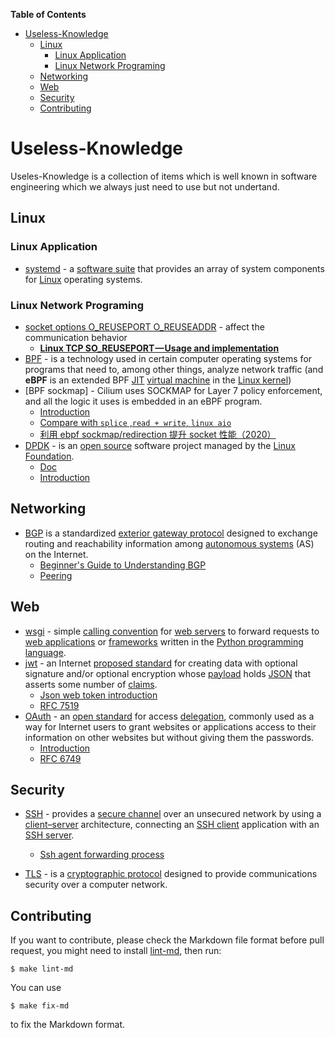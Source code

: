 <!-- START doctoc generated TOC please keep comment here to allow auto update -->
<!-- DON'T EDIT THIS SECTION, INSTEAD RE-RUN doctoc TO UPDATE -->
**Table of Contents**

- [Useless-Knowledge](#useless-knowledge)
  - [Linux](#linux)
    - [Linux Application](#linux-application)
    - [Linux Network Programing](#linux-network-programing)
  - [Networking](#networking)
  - [Web](#web)
  - [Security](#security)
  - [Contributing](#contributing)

<!-- END doctoc generated TOC please keep comment here to allow auto update -->

# Useless-Knowledge

Useles-Knowledge is a collection of items which is well known in software engineering which we always just need to use but not undertand.

## Linux

### Linux Application

- [systemd](https://en.wikipedia.org/wiki/Systemd) -  a [software suite](https://en.wikipedia.org/wiki/Software_suite) that provides an array of system components for [Linux](https://en.wikipedia.org/wiki/Linux) operating systems.

### Linux Network Programing

- [socket options O_REUSEPORT O_REUSEADDR](https://man7.org/linux/man-pages/man7/socket.7.html) - affect the communication behavior
  - [**Linux TCP SO_REUSEPORT — Usage and implementation**](https://tech.flipkart.com/linux-tcp-so-reuseport-usage-and-implementation-6bfbf642885a)
- [BPF](https://en.wikipedia.org/wiki/Berkeley_Packet_Filter) - is a technology used in certain computer operating systems for programs that need to, among other things, analyze network traffic (and **eBPF** is an extended BPF [JIT](https://en.wikipedia.org/wiki/Just-in-time_compilation) [virtual machine](https://en.wikipedia.org/wiki/Virtual_machine) in the [Linux kernel](https://en.wikipedia.org/wiki/Linux_kernel))
- [BPF sockmap] - Cilium uses SOCKMAP for Layer 7 policy enforcement, and all the logic it uses is embedded in an eBPF program.
  - [Introduction](https://cilium.io/blog/2018/04/24/cilium-security-for-age-of-microservices)
  - [Compare with `splice` ,`read + write`, `linux aio`](https://blog.cloudflare.com/sockmap-tcp-splicing-of-the-future/)
  - [利用 ebpf sockmap/redirection 提升 socket 性能（2020）](http://arthurchiao.art/blog/socket-acceleration-with-ebpf-zh/)
- [DPDK](https://en.wikipedia.org/wiki/Data_Plane_Development_Kit) - is an [open source](https://en.wikipedia.org/wiki/Open_source) software project managed by the [Linux Foundation](https://en.wikipedia.org/wiki/Linux_Foundation).
  - [Doc](https://doc.dpdk.org/guides/prog_guide/overview.html)
  - [Introduction](https://blog.selectel.com/introduction-dpdk-architecture-principles/)
## Networking

- [BGP](https://en.wikipedia.org/wiki/Border_Gateway_Protocol) is a standardized [exterior gateway protocol](https://en.wikipedia.org/wiki/Exterior_gateway_protocol) designed to exchange routing and reachability information among [autonomous systems](https://en.wikipedia.org/wiki/Autonomous_system_(Internet)) (AS) on the Internet.
  - [Beginner's Guide to Understanding BGP](https://blog.cdemi.io/beginners-guide-to-understanding-bgp/)
  - [Peering](https://www.netnod.se/ix/what-is-peering)
## Web

- [wsgi](https://en.wikipedia.org/wiki/Web_Server_Gateway_Interface) -  simple [calling convention](https://en.wikipedia.org/wiki/Calling_convention) for [web servers](https://en.wikipedia.org/wiki/Web_server) to forward requests to [web applications](https://en.wikipedia.org/wiki/Web_application) or [frameworks](https://en.wikipedia.org/wiki/Web_framework) written in the [Python programming language](https://en.wikipedia.org/wiki/Python_(programming_language)). 
- [jwt](https://en.wikipedia.org/wiki/JSON_Web_Token) - an Internet [proposed standard](https://en.wikipedia.org/wiki/Proposed_standard) for creating data with optional signature and/or optional encryption whose [payload](https://en.wikipedia.org/wiki/Payload_(computing)) holds [JSON](https://en.wikipedia.org/wiki/JSON) that asserts some number of [claims](https://en.wikipedia.org/wiki/Claims-based_identity).
  - [Json web token introduction](https://jwt.io/introduction)
  - [RFC 7519](https://tools.ietf.org/html/rfc7519) 
- [OAuth](https://en.wikipedia.org/wiki/OAuth) - an [open standard](https://en.wikipedia.org/wiki/Open_standard) for access [delegation](https://en.wikipedia.org/wiki/Delegation_(computer_security)), commonly used as a way for Internet users to grant websites or applications access to their information on other websites but without giving them the passwords.
  - [Introduction](https://oauth.net/2/)
  - [RFC 6749](https://tools.ietf.org/html/rfc6749)

## Security

- [SSH](https://en.wikipedia.org/wiki/Secure_Shell_Protocol) -   provides a [secure channel](https://en.wikipedia.org/wiki/Secure_channel) over an unsecured network by using a [client–server](https://en.wikipedia.org/wiki/Client–server_model) architecture, connecting an [SSH client](https://en.wikipedia.org/wiki/SSH_client) application with an [SSH server](https://en.wikipedia.org/wiki/SSH_server).
  - [Ssh agent forwarding process](http://www.unixwiz.net/techtips/ssh-agent-forwarding.html)

- [TLS](https://en.wikipedia.org/wiki/Transport_Layer_Security) - is a [cryptographic protocol](https://en.wikipedia.org/wiki/Cryptographic_protocols) designed to provide communications security over a computer network.

## Contributing

If you want to contribute, please check the Markdown file format before
pull request, you might need to install [lint-md](https://github.com/lint-md/cli), then run:

```shell
$ make lint-md
```

You can use

```shell
$ make fix-md
```

to fix the Markdown format.

